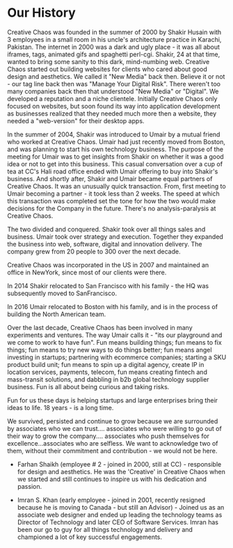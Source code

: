 # Our History #
Creative Chaos was founded in the summer of 2000 by Shakir Husain with 3 employees in a small room in his uncle's architecture practice in Karachi, Pakistan. The internet in 2000 was a dark and ugly place - it was all about iframes, <blink> tags, animated gifs and spaghetti perl-cgi. Shakir, 24 at that time, wanted to bring some sanity to this dark, mind-numbing web. Creative Chaos started out building websites for clients who cared about good design and aesthetics. We called it "New Media" back then. Believe it or not - our tag line back then was "Manage Your Digital Risk". There weren't too many companies back then that understood "New Media" or "Digital".  We developed a reputation and a niche clientele. Initially Creative Chaos only focused on websites, but soon found its way into application development as businesses realized that they needed much more then a website, they needed a "web-version" for their desktop apps. 

In the summer of 2004, Shakir was introduced to Umair by a mutual friend who worked at Creative Chaos. Umair had just recently moved from Boston, and was planning to start his own technology business. The purpose of the meeting for Umair was to get insights from Shakir on whether it was a good idea or not to get into this business. This casual conversation over a cup of tea at CC's Hali road office ended with Umair offering to buy into Shakir's business. And shortly after, Shakir and Umair became equal partners of Creative Chaos. It was an unusually quick transaction. From, first meeting to Umair becoming a partner - it took less than 2 weeks. The speed at which this transaction was completed set the tone for how the two would make decisions for the Company in the future. There's no analysis-paralysis at Creative Chaos.

The two divided and conquered. Shakir took over all things sales and business. Umair took over strategy and execution. Together they expanded the business into web, software, digital and innovation delivery. The company grew from 20 people to 300 over the next decade. 

Creative Chaos was incorporated in the US in 2007 and maintained an office in NewYork, since most of our clients were there.

In 2014 Shakir relocated to San Francisco with his family - the HQ was subsequently moved to SanFrancisco.

In 2016 Umair relocated to Boston with his family, and is in the process of building the North American team.

Over the last decade, Creative Chaos has been involved in many experiments and ventures. The way Umair calls it - "its our playground and we come to work to have fun". Fun means building things; fun means to fix things; fun means to try new ways to do things better; fun means angel investing in startups; partnering with ecommerce companies; starting a SKU product build unit; fun means to spin up a digital agency, create IP in location services, payments, telecom, fun means creating fintech and mass-transit solutions, and dabbling in b2b global technology supplier business. Fun is all about being curious and taking risks. 

Fun for us these days is helping startups and large enterprises bring their ideas to life. 18 years - is a long time. 

We survived, persisted and continue to grow because we are surrounded by associates who we can trust.... associates who were willing to go out of their way to grow the company.... associates who push themselves for excellence...associates who are selfless. We want to acknowledge two of them, without their commitment and contribution - we would not be here.

- Farhan Shaikh (employee # 2 - joined in 2000, still at CC) - responsible for design and aesthetics. He was the 'Creative' in Creative Chaos when we started and still continues to inspire us with his dedication and passion. 

- Imran S. Khan (early employee - joined in 2001, recently resigned because he is moving to Canada - but still an Advisor) - Joined us as an associate web designer and ended up leading the technology teams as Director of Technology and later CEO of Software Services. Imran has been our go to guy for all things technology and delivery and championed a lot of key successful engagements. 
